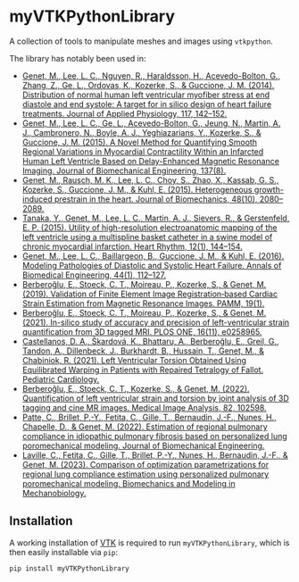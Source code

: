 # myVTKPythonLibrary

A collection of tools to manipulate meshes and images using `vtkpython`.

The library has notably been used in:
* [Genet, M., Lee, L. C., Nguyen, R., Haraldsson, H., Acevedo-Bolton, G., Zhang, Z., Ge, L., Ordovas, K., Kozerke, S., & Guccione, J. M. (2014). Distribution of normal human left ventricular myofiber stress at end diastole and end systole: A target for in silico design of heart failure treatments. Journal of Applied Physiology, 117, 142–152.](https://doi.org/10.1152/japplphysiol.00255.2014)
* [Genet, M., Lee, L. C., Ge, L., Acevedo-Bolton, G., Jeung, N., Martin, A. J., Cambronero, N., Boyle, A. J., Yeghiazarians, Y., Kozerke, S., & Guccione, J. M. (2015). A Novel Method for Quantifying Smooth Regional Variations in Myocardial Contractility Within an Infarcted Human Left Ventricle Based on Delay-Enhanced Magnetic Resonance Imaging. Journal of Biomechanical Engineering, 137(8).](https://doi.org/10.1115/1.4030667)
* [Genet, M., Rausch, M. K., Lee, L. C., Choy, S., Zhao, X., Kassab, G. S., Kozerke, S., Guccione, J. M., & Kuhl, E. (2015). Heterogeneous growth-induced prestrain in the heart. Journal of Biomechanics, 48(10), 2080–2089.](https://doi.org/10.1016/j.jbiomech.2015.03.012)
* [Tanaka, Y., Genet, M., Lee, L. C., Martin, A. J., Sievers, R., & Gerstenfeld, E. P. (2015). Utility of high-resolution electroanatomic mapping of the left ventricle using a multispline basket catheter in a swine model of chronic myocardial infarction. Heart Rhythm, 12(1), 144–154.](https://doi.org/10.1016/j.hrthm.2014.08.036)
* [Genet, M., Lee, L. C., Baillargeon, B., Guccione, J. M., & Kuhl, E. (2016). Modeling Pathologies of Diastolic and Systolic Heart Failure. Annals of Biomedical Engineering, 44(1), 112–127.](https://doi.org/10.1007/s10439-015-1351-2)
* [Berberoğlu, E., Stoeck, C. T., Moireau, P., Kozerke, S., & Genet, M. (2019). Validation of Finite Element Image Registration‐based Cardiac Strain Estimation from Magnetic Resonance Images. PAMM, 19(1).](https://doi.org/10.1002/pamm.201900418)
* [Berberoğlu, E., Stoeck, C. T., Moireau, P., Kozerke, S., & Genet, M. (2021). In-silico study of accuracy and precision of left-ventricular strain quantification from 3D tagged MRI. PLOS ONE, 16(11), e0258965.](https://doi.org/10.1371/journal.pone.0258965)
* [Castellanos, D. A., Škardová, K., Bhattaru, A., Berberoğlu, E., Greil, G., Tandon, A., Dillenbeck, J., Burkhardt, B., Hussain, T., Genet, M., & Chabiniok, R. (2021). Left Ventricular Torsion Obtained Using Equilibrated Warping in Patients with Repaired Tetralogy of Fallot. Pediatric Cardiology.](https://doi.org/10.1007/s00246-021-02608-y)
* [Berberoğlu, E., Stoeck, C. T., Kozerke, S., & Genet, M. (2022). Quantification of left ventricular strain and torsion by joint analysis of 3D tagging and cine MR images. Medical Image Analysis, 82, 102598.](https://doi.org/10.1016/j.media.2022.102598)
* [Patte, C., Brillet, P.-Y., Fetita, C., Gille, T., Bernaudin, J.-F., Nunes, H., Chapelle, D., & Genet, M. (2022). Estimation of regional pulmonary compliance in idiopathic pulmonary fibrosis based on personalized lung poromechanical modeling. Journal of Biomechanical Engineering.](https://doi.org/10.1115/1.4054106)
* [Laville, C., Fetita, C., Gille, T., Brillet, P.-Y., Nunes, H., Bernaudin, J.-F., & Genet, M. (2023). Comparison of optimization parametrizations for regional lung compliance estimation using personalized pulmonary poromechanical modeling. Biomechanics and Modeling in Mechanobiology.](https://doi.org/10.1007/s10237-023-01691-9)

## Installation

A working installation of [VTK](https://vtk.org) is required to run `myVTKPythonLibrary`, which is then easily installable via `pip`:
```
pip install myVTKPythonLibrary
```
